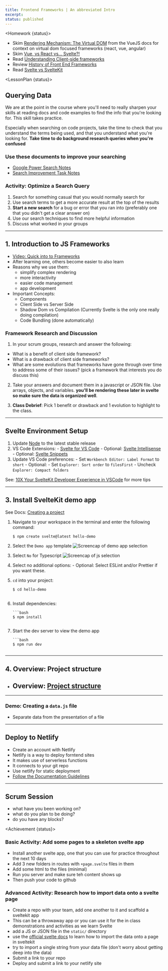 ```yaml
---
title: Frontend Frameworks | An abbreviated Intro
excerpt:
status: published
---
```


<script>
	import Homework from "$lib/components/Homework.svelte";
	import LessonPlan from "$lib/components/LessonPlan.svelte";
	import Achievement from "$lib/components/Achievement.svelte";
</script>

<Homework {status}>

- Skim [Rendering Mechanism: The Virtual DOM](https://vuejs.org/guide/extras/rendering-mechanism.html) from the VueJS docs for context on virtual dom focused frameworks (react, vue, angular)
- Skim [Vue, vs React vs... Svelte?!](https://medium.com/@faulknerproject/vue-vs-react-vs-svelte-5f93d70d2618)
- Read [Understanding Client-side frameworks](https://developer.mozilla.org/en-US/docs/Learn/Tools_and_testing/Client-side_JavaScript_frameworks)
- Review [History of Front End Frameworks](https://www.twicpics.com/blog/front-end-javascript-frameworks-history-and-benefits)
- Read [Svelte vs SvelteKit](https://www.okupter.com/blog/svelte-vs-sveltekit-the-difference)

</Homework>

<LessonPlan {status}>

<h2>Querying Data</h2>

We are at the point in the course where you'll need to really sharpen your skills at reading docs and code examples to find the info that you're looking for. This skill takes practice.

Especially when searching on code projects, take the time to check that you understand the terms being used, and that you understand what you're looking for. **Take time to do background research queries when you're confused**

### Use these documents to improve your searching

- [Google Power Search Notes](https://gist.github.com/lilyx13/22502670afc429bb8d40d05930373f28)
- [Search Improvement Task Notes](https://gist.github.com/lilyx13/4a2f49d1cdb29cfc624ef22c6ccedafe)

### Activity: Optimize a Search Query

1. Search for something casual that you would normally search for
2. Use search terms to get a more accurate result at the top of the results
3. **Start a new search** for a bug or error that you ran into (preferably one that you didn't get a clear answer on)
4. Use our search techniques to find more helpful information
5. Discuss what worked in your groups

---

<h2 id="framework-intro">1. Introduction to JS Frameworks</h2>

- [Video: Quick into to Frameworks](https://youtu.be/VbvMJUpY0a4?si=PPIlssXYkXhoV3gA)
- After learning one, others become easier to also learn
- Reasons why we use them:
  - simplify complex rendering
  - more interactivity
  - easier code management
  - app development
- Important Concepts:
  - Components
  - Client Side vs Server Side
  - Shadow Dom vs Compilation (Currently Svelte is the only one really doing compilation)
  - Code Bundling (done automatically)

### Framework Research and Discussion

1. In your scrum groups, research and answer the following:

- What is a benefit of client side framework?
- What is a drawback of client side frameworks?
- What are some evolutions that frameworks have gone through over time to address some of their issues? (pick a framework that interests you do discuss this)

2. Take your answers and document them in a javascript or JSON file. Use arrays, objects, and variables. **you'll be rendering these later in svelte so make sure the data is organized well**.

3. **Class Debrief**: Pick 1 benefit or drawback and 1 evolution to highlight to the class.

---

<h2 id="svelte-environment">Svelte Environment Setup</h2>

1. Update [Node](https://nodejs.org/en/) to the latest stable release
2. VS Code Extensions: - [Svelte for VS Code](https://marketplace.visualstudio.com/items?itemName=svelte.svelte-vscode) - Optional: [Svelte Intellisense](https://marketplace.visualstudio.com/items?itemName=ardenivanov.svelte-intellisense) - Optional: [Svelte Snippets](https://marketplace.visualstudio.com/items?itemName=fivethree.vscode-svelte-snippets)
3. Update VS Code preferences: - Set `Workbench Editor: Label Format` to `short` - Optional: - Set `Explorer: Sort order` to `filesFirst` - Uncheck `Explorer: Compact folders`

See: [10X Your SvelteKit Developer Experience in VSCode](https://www.youtube.com/watch?v=13v50nLh67Q) for more tips

---

<h2 id="install-sveltekit">3. Install SvelteKit demo app</h2>

See Docs: [Creating a project](https://kit.svelte.dev/docs/creating-a-project)

1.  Navigate to your workspace in the terminal and enter the following command:

    ```bash
    $ npm create svelte@latest hello-demo
    ```

2.  Select the `Demo app` template
    ![Screencap of demo app selection](/images/lessons/sk-demo-app.png)
3.  Select `No` for Typescript
    ![Screencap of js selection](/images/lessons/sk-js.png)
4.  Select no additional options: - Optional: Select ESLint and/or Prettier if you want these.

5.  `cd` into your project:

    ```bash
    $ cd hello-demo

    ```

    ```

    ```

6.  Install dependencies:

        ```bash
        $ npm install

    ```

    ```

7.  Start the dev server to view the demo app

        ```bash
        $ npm run dev

    ```

    ```

---

<h2 id="project-overview">4. Overview: Project structure</h2>

- ## Overview: [Project structure](https://kit.svelte.dev/docs/project-structure)

---

### Demo: Creating a `data.js` file

- Separate data from the presentation of a file

---

<h2>Deploy to Netlify</h2>

- Create an account with Netlify
- Netlify is a way to deploy forntend sites
- It makes use of serverless functions
- It connects to your git repo
- Use netlify for static deployment
- [Follow the Documentation Guidelines](https://docs.netlify.com/integrations/frameworks/sveltekit/)

---

<h2 id="scrum-meeting">Scrum Session</h2>

- what have you been working on?
- what do you plan to be doing?
- do you have any blocks?

</LessonPlan>

<Achievement {status}>

### Basic Activity: Add some pages to a skeleton svelte app

- Install another svelte app, one that you can use for practice throughout the next 10 days
- Add 3 new folders in routes with `+page.svelte` files in them
- Add some html to the files (minimal)
- Run you server and make sure teh content shows up
- Then push your code to github

### Advanced Activity: Research how to import data onto a svelte page

- Create a repo with your team, add one another to it and scaffold a sveltekit app
- This can be a throwaway app or you can use it for the in class demonstrations and activities as we learn Svelte
- add a JS or JSON file in the `static/` directory
- use the [official svelte docs](https://learn.svelte.dev/tutorial/welcome-to-svelte) to learn how to import the data onto a page in sveltekit
- try to import a single string from your data file (don't worry about getting deep into the data)
- Submit a link to your repo
- Deploy and submit a link to your netlify site

</Achievement>
